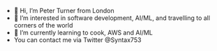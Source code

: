 - 👋 Hi, I’m Peter Turner from London
- 👀 I’m interested in software development, AI/ML, and travelling to all corners of the world
- 🌱 I’m currently learning to cook, AWS and AI/ML
- You can contact me via Twitter @Syntax753

<!---
petert-b7h/petert-b7h is a ✨ special ✨ repository because its `README.md` (this file) appears on your GitHub profile.
You can click the Preview link to take a look at your changes.
--->
